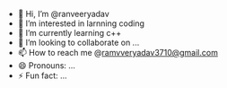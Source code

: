 - 👋 Hi, I’m @ranveeryadav
- 👀 I’m interested in larnning coding
- 🌱 I’m currently learning c++
- 💞️ I’m looking to collaborate on ...
- 📫 How to reach me @ramvveryadav3710@gmail.com
- 😄 Pronouns: ...
- ⚡ Fun fact: ...

<!---
ranveeryadav3/ranveeryadav3 is a ✨ special ✨ repository because its `README.md` (this file) appears on your GitHub profile.
You can click the Preview link to take a look at your changes.
--->
